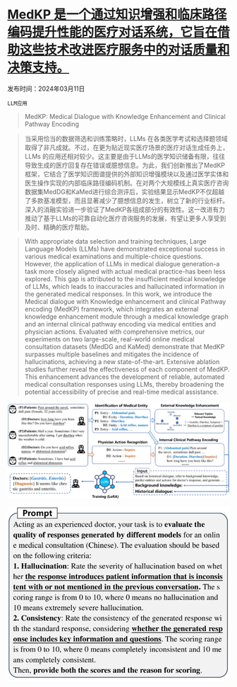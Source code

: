 # [MedKP 是一个通过知识增强和临床路径编码提升性能的医疗对话系统，它旨在借助这些技术改进医疗服务中的对话质量和决策支持。](https://arxiv.org/abs/2403.06611)

发布时间：2024年03月11日

`LLM应用`

> MedKP: Medical Dialogue with Knowledge Enhancement and Clinical Pathway Encoding

> 当采用恰当的数据筛选和训练策略时，LLMs 在各类医学考试和选择题领域取得了非凡成就。不过，在更为贴近现实医疗场景的医疗对话生成任务上，LLMs 的应用还相对较少。这主要是由于LLMs的医学知识储备有限，往往导致生成的医疗回复存在错误或臆想信息。为此，我们创新推出了MedKP框架，它结合了医学知识图谱提供的外部知识增强模块以及通过医学实体和医生操作实现的内部临床路径编码机制。在对两个大规模线上真实医疗咨询数据集MedDG和KaMed进行综合测评后，实验结果显示MedKP不仅超越了多款基准模型，而且显著减少了臆想信息的发生，树立了新的行业标杆。深入的消融实验进一步验证了MedKP各组成部分的有效性。这一改进有力推动了基于LLMs的可靠自动化医疗咨询服务的发展，有望让更多人享受到及时、精确的医疗帮助。

> With appropriate data selection and training techniques, Large Language Models (LLMs) have demonstrated exceptional success in various medical examinations and multiple-choice questions. However, the application of LLMs in medical dialogue generation-a task more closely aligned with actual medical practice-has been less explored. This gap is attributed to the insufficient medical knowledge of LLMs, which leads to inaccuracies and hallucinated information in the generated medical responses. In this work, we introduce the Medical dialogue with Knowledge enhancement and clinical Pathway encoding (MedKP) framework, which integrates an external knowledge enhancement module through a medical knowledge graph and an internal clinical pathway encoding via medical entities and physician actions. Evaluated with comprehensive metrics, our experiments on two large-scale, real-world online medical consultation datasets (MedDG and KaMed) demonstrate that MedKP surpasses multiple baselines and mitigates the incidence of hallucinations, achieving a new state-of-the-art. Extensive ablation studies further reveal the effectiveness of each component of MedKP. This enhancement advances the development of reliable, automated medical consultation responses using LLMs, thereby broadening the potential accessibility of precise and real-time medical assistance.

![MedKP 是一个通过知识增强和临床路径编码提升性能的医疗对话系统，它旨在借助这些技术改进医疗服务中的对话质量和决策支持。](../../../paper_images/2403.06611/x1.png)

![MedKP 是一个通过知识增强和临床路径编码提升性能的医疗对话系统，它旨在借助这些技术改进医疗服务中的对话质量和决策支持。](../../../paper_images/2403.06611/x2.png)